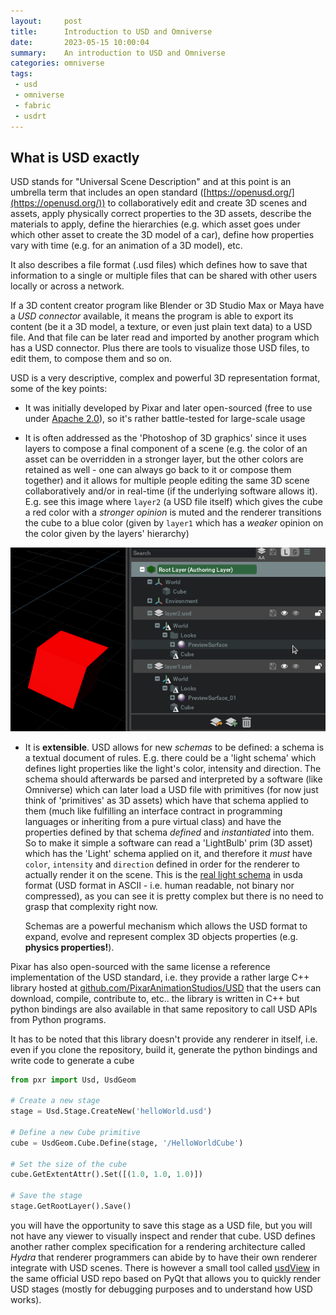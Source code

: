 ```yaml
---
layout:     post
title:      Introduction to USD and Omniverse
date:       2023-05-15 10:00:04
summary:    An introduction to USD and Omniverse
categories: omniverse
tags:
 - usd
 - omniverse
 - fabric
 - usdrt
---
```


## What is USD exactly

USD stands for "Universal Scene Description" and at this point is an umbrella term that includes an open standard ([https://openusd.org/](https://openusd.org/)) to collaboratively edit and create 3D scenes and assets, apply physically correct properties to the 3D assets, describe the materials to apply, define the hierarchies (e.g. which asset goes under which other asset to create the 3D model of a car), define how properties vary with time (e.g. for an animation of a 3D model), etc.

It also describes a file format (.usd files) which defines how to save that information to a single or multiple files that can be shared with other users locally or across a network.

If a 3D content creator program like Blender or 3D Studio Max or Maya have a _USD connector_ available, it means the program is able to export its content (be it a 3D model, a texture, or even just plain text data) to a USD file. And that file can be later read and imported by another program which has a USD connector. Plus there are tools to visualize those USD files, to edit them, to compose them and so on.

USD is a very descriptive, complex and powerful 3D representation format, some of the key points:

* It was initially developed by Pixar and later open-sourced (free to use under [Apache 2.0](https://github.com/PixarAnimationStudios/USD/blob/release/LICENSE.txt)), so it's rather battle-tested for large-scale usage

* It is often addressed as the 'Photoshop of 3D graphics' since it uses layers to compose a final component of a scene (e.g. the color of an asset can be overridden in a stronger layer, but the other colors are retained as well - one can always go back to it or compose them together) and it allows for multiple people editing the same 3D scene collaboratively and/or in real-time (if the underlying software allows it). E.g. see this image where `layer2` (a USD file itself) which gives the cube a red color with a _stronger opinion_ is muted and the renderer transitions the cube to a blue color (given by `layer1` which has a _weaker_ opinion on the color given by the layers' hierarchy)

![Thumper](/assets/images/muting_layer.gif)

* It is **extensible**. USD allows for new _schemas_ to be defined: a schema is a textual document of rules. E.g. there could be a 'light schema' which defines light properties like the light's color, intensity and direction. The schema should afterwards be parsed and interpreted by a software (like Omniverse) which can later load a USD file with primitives (for now just think of 'primitives' as 3D assets) which have that schema applied to them (much like fulfilling an interface contract in programming languages or inheriting from a pure virtual class) and have the properties defined by that schema _defined_ and _instantiated_ into them. So to make it simple a software can read a 'LightBulb' prim (3D asset) which has the 'Light' schema applied on it, and therefore it _must_ have `color`, `intensity` and `direction` defined in order for the renderer to actually render it on the scene. This is the [real light schema](https://github.com/PixarAnimationStudios/USD/blob/release/pxr/usd/usdLux/schema.usda) in usda format (USD format in ASCII - i.e. human readable, not binary nor compressed), as you can see it is pretty complex but there is no need to grasp that complexity right now.

    Schemas are a powerful mechanism which allows the USD format to expand, evolve and represent complex 3D objects properties (e.g. **physics properties!**).


Pixar has also open-sourced with the same license a reference implementation of the USD standard, i.e. they provide a rather large C++ library hosted at [github.com/PixarAnimationStudios/USD](https://github.com/PixarAnimationStudios/USD) that the users can download, compile, contribute to, etc.. the library is written in C++ but python bindings are also available in that same repository to call USD APIs from Python programs.

It has to be noted that this library doesn't provide any renderer in itself, i.e. even if you clone the repository, build it, generate the python bindings and write code to generate a cube

```python
from pxr import Usd, UsdGeom

# Create a new stage
stage = Usd.Stage.CreateNew('helloWorld.usd')

# Define a new Cube primitive
cube = UsdGeom.Cube.Define(stage, '/HelloWorldCube')

# Set the size of the cube
cube.GetExtentAttr().Set([(1.0, 1.0, 1.0)])

# Save the stage
stage.GetRootLayer().Save()
```

you will have the opportunity to save this stage as a USD file, but you will not have any viewer to visually inspect and render that cube. USD defines another rather complex specification for a rendering architecture called _Hydra_ that renderer programmers can abide by to have their own renderer integrate with USD scenes. There is however a small tool called [usdView](https://docs.omniverse.nvidia.com/app_usdview/app_usdview/overview.html) in the same official USD repo based on PyQt that allows you to quickly render USD stages (mostly for debugging purposes and to understand how USD works).